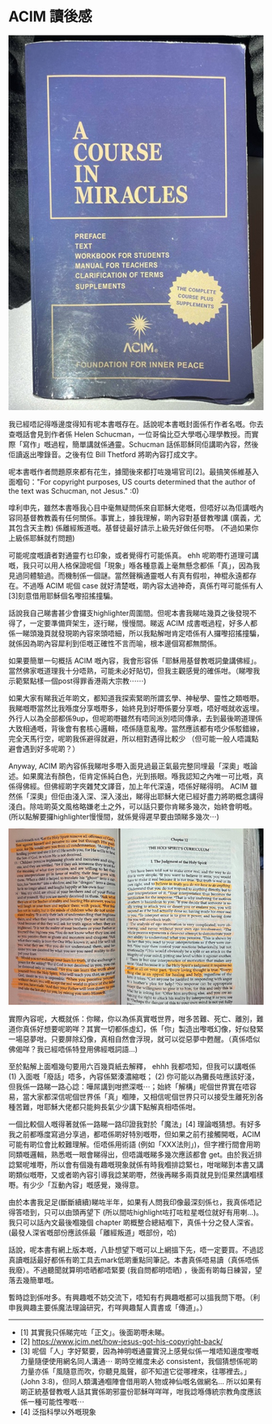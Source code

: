 # ACIM 讀後感

![image](./images/acim-cover.jpg)

我已經唔記得喺邊度得知有呢本書嘅存在。話說呢本書嘅封面係冇作者名嘅。你去查嘅話會見到作者係 Helen Schucman，一位哥倫比亞大學嘅心理學教授。而實際「寫作」嘅過程，簡單講就係通靈。Schucman 話係耶穌同佢講啲內容，然後佢讀返出嚟錄音。之後有位 Bill Thetford 將啲內容打成文字。

呢本書嘅作者問題原來都有花生，據聞後來都打咗幾場官司[2]。最搞笑係維基入面嗰句："For copyright purposes, US courts determined that the author of the text was Schucman, not Jesus." :0)

嗱利申先，雖然本書喺我心目中毫無疑問係來自耶穌大佬嘅，但唔好以為佢講嘅內容同基督教教義有任何關係。事實上，據我理解，啲內容對基督教嚟講 (廣義，尤其包含天主教) 係離經叛道嘅。基督徒最好請示上級先好做任何嘢。 (不過如果你上級係耶穌就冇問題)

可能呢度嘅讀者對通靈冇乜印象，或者覺得冇可能係真。 ehh 呢啲嘢冇道理可講嘅，我只可以用人格保證呢個「現象」喺各種意義上毫無懸念都係「真」，因為我見過同體驗過。而機制係一個謎。當然聲稱通靈嘅人有真有假啦，神棍永遠都存在。不過喺 ACIM 呢個 case 就好清楚嘅，啲內容太過神奇，真係冇咩可能係有人[3]刻意借用耶穌個名嚟招搖撞騙。

話說我自己睇書甚少會攞支highlighter周圍間。但呢本書我睇咗幾頁之後發現不得了，一定要準備齊架生，逐行睇，慢慢間。睇返 ACIM 成書嘅過程，好多人都係一睇頭幾頁就發現啲內容來頭唔細，所以我點解咁肯定唔係有人攞嚟招搖撞騙，就係因為啲內容犀利到佢嘅正確性不言而喻，根本邊個寫都無關係。

如果要簡單一句概括 ACIM 嘅內容，我會形容係「耶穌用基督教嘅詞彙講佛經」。當然佛家嘅道理我十分唔熟，可能未必好貼切，但我主觀感覺的確係咁。（睇嚟我示範緊點樣一個post得罪香港兩大宗教⋯⋯)

如果大家有睇我近年啲文，都知道我探索緊啲所謂玄學、神秘學、靈性之類嘅嘢。我睇嘅嘢當然比我喺度分享嘅嘢多，始終見到好嘢係要分享嘅，唔好嘅就收返埋。外行人以為全部都係9up，但呢啲嘢雖然有唔同派別唔同傳承，去到最後啲道理係大致相通嘅，背後會有套核心邏輯，唔係隨意亂嚟。當然應該都有唔少係駁錯線，完全天馬行空，呢啲我係避得就避，所以相對遇得比較少 （但可能一般人唔識點避會遇到好多呢啲？）

Anyway, ACIM 啲內容係我睇咁多嘢入面見過最正氣最完整同埋最「深奧」嘅論述。如果魔法有顏色，佢肯定係純白色，光到掁眼。喺我認知之內唯一可比嘅，真係得佛經。但佛經啲字夾雜梵文譯音，加上年代深遠，唔係好睇得明。 ACIM 雖然係「深奧」但佢由淺入深、深入淺出，睇得出耶穌大佬已經好盡力將啲概念講得淺白。除咗啲英文風格略嫌老土之外，可以話只要你肯睇多幾次，始終會明嘅。(所以點解要攞highlighter慢慢間，就係覺得遲早要由頭睇多幾次⋯)

![image](./images/acim-inner.jpg)

實際內容呢，大概就係：你睇，你以為係真實嘅世界，咁多苦難、死亡、離別，難道你真係好想要呢啲咩？其實一切都係虛幻，係「你」製造出嚟嘅幻像，好似發緊一場惡夢咁。只要屏除幻像，真相自然會浮現，就可以從惡夢中甦醒。（真係唔似佛偈咩？我已經唔係特登用佛經嘅詞語...)

至於點解上面嗰幾句要用六百幾頁紙去解釋， ehhh 我都唔知，但我可以講嘅係 (1) 入面嘅「廢話」唔多，內容係緊湊濃縮嘅； (2) 你可能以為攤長咗應該好淺，但我係一路睇一路心諗：嘩屌講到咁撚深嘅⋯；始終「解構」呢個世界實在唔容易，當大家都深信呢個世界係「真」嗰陣，又相信呢個世界只可以接受生離死別各種苦難，咁耶穌大佬都只能夠長氣少少講下點解真相唔係咁。

一個比較個人嘅得著就係一路睇一路印證我對於「魔法」[4] 理論嘅猜想。有好多我之前都喺度寫過分享過，都唔係啲好特別嘅嘢，但如果之前冇接觸開嘅，ACIM 可能有啲位會比較難理解。佢唔係用術語 (例如「XXX法則」)，但字裡行間會用啲同類嘅邏輯，熟悉嘅一眼會睇得出，但唔識嘅睇多幾次應該都會 get。由於我近排諗緊呢堆嘢，所以會有個幾有趣嘅現象就係有時我嗰排諗緊乜，咁啱睇到本書又講啲類似嘅嘢，又或者啲內容引導我諗某啲嘢，然後再睇多兩頁就見到佢果然講嗰樣嘢。有少少「互動內容」嘅感覺，幾得意。

由於本書我足足(斷斷續續)睇咗半年，如果有人問我印像最深刻係乜，我真係唔記得答唔到，只可以由頭再望下 (所以間咗highlight咗打咗粒星嘅位就好有用喇...)。我只可以話內文最後嗰幾個 chapter 啲概整合總結嗰下，真係十分之發人深省。(最發人深省嘅部份應該係最「離經叛道」嘅部份，哈) 

話說，呢本書有網上版本嘅，八卦想望下嘅可以上網搵下先，唔一定要買。不過認真讀嘅話最好都係有啲工具去mark低啲重點同筆記。本書真係唔易讀（真係唔係我廢）。不過聽聞就算明唔晒都唔緊要 (我自問都明唔晒) ，後面有啲每日練習，望落去幾簡單嘅。

暫時諗到係咁多。有興趣嘅不妨交流下，唔知有冇興趣嘅都可以搵我問下嘢。（利申我興趣主要係魔法理論研究，冇咩興趣幫人賣書或「傳道」。）

----

- [1] 其實我只係睇完咗「正文」。後面啲嘢未睇。
- [2] https://www.jcim.net/how-jesus-got-his-copyright-back/
- [3] 呢個「人」字好緊要，因為神明嘅通靈實況上感覺似係一堆唔知邊度嚟嘅力量隨便使用網名同人溝通⋯ 啲時空維度未必 consistent，我個猜想係呢啲力量亦係「風隨意而吹，你聽見風聲，卻不知道它從哪裡來，往哪裡去。」(John 3:8)，但同人類溝通嗰陣會借用啲人物或神仙嘅名做網名... 所以如果有啲正統基督教嘅人話其實係啲邪靈份耶穌咩咩咩，咁我諗喺傳統宗教角度應該係一種可能性嚟嘅⋯
- [4] 泛指科學以外嘅現象

